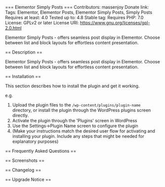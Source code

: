 === Elementor Simply Posts ===
Contributors: massenjoy
Donate link: 
Tags: Elementor, Elementor Posts, Elementor Simply Posts, Simply Posts
Requires at least: 4.0
Tested up to: 4.8
Stable tag: 
Requires PHP: 7.0
License: GPLv2 or later
License URI: https://www.gnu.org/licenses/gpl-2.0.html

Elementor Simply Posts - offers seamless post display in Elementor. Choose between list and block layouts for effortless content presentation.

== Description ==

Elementor Simply Posts - offers seamless post display in Elementor. Choose between list and block layouts for effortless content presentation.

== Installation ==

This section describes how to install the plugin and get it working.

e.g.

1. Upload the plugin files to the `/wp-content/plugins/plugin-name` directory, or install the plugin through the WordPress plugins screen directly.
1. Activate the plugin through the 'Plugins' screen in WordPress
1. Use the Settings->Plugin Name screen to configure the plugin
1. (Make your instructions match the desired user flow for activating and installing your plugin. Include any steps that might be needed for explanatory purposes)

== Frequently Asked Questions ==


== Screenshots ==

== Changelog ==


== Upgrade Notice ==

